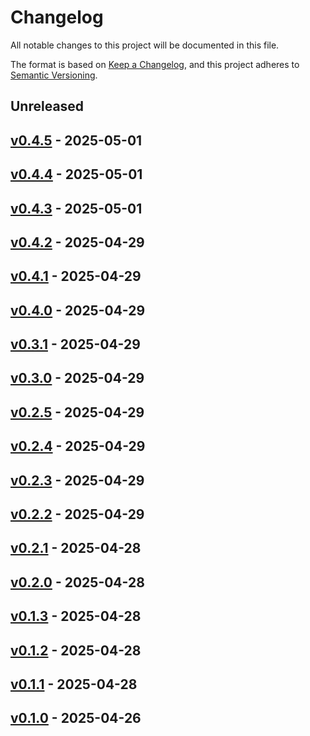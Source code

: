 # Changelog

All notable changes to this project will be documented in this file.

The format is based on [Keep a Changelog](https://keepachangelog.com/en/1.0.0/),
and this project adheres to [Semantic Versioning](https://semver.org/spec/v2.0.0.html).

## Unreleased

## [v0.4.5](https://github.com/madpin/cellmage/releases/tag/v0.4.5) - 2025-05-01

## [v0.4.4](https://github.com/madpin/cellmage/releases/tag/v0.4.4) - 2025-05-01

## [v0.4.3](https://github.com/madpin/cellmage/releases/tag/v0.4.3) - 2025-05-01

## [v0.4.2](https://github.com/madpin/cellmage/releases/tag/v0.4.2) - 2025-04-29


## [v0.4.1](https://github.com/madpin/cellmage/releases/tag/v0.4.1) - 2025-04-29

## [v0.4.0](https://github.com/madpin/cellmage/releases/tag/v0.4.0) - 2025-04-29

## [v0.3.1](https://github.com/madpin/cellmage/releases/tag/v0.3.1) - 2025-04-29

## [v0.3.0](https://github.com/madpin/cellmage/releases/tag/v0.3.0) - 2025-04-29

## [v0.2.5](https://github.com/madpin/cellmage/releases/tag/v0.2.5) - 2025-04-29

## [v0.2.4](https://github.com/madpin/cellmage/releases/tag/v0.2.4) - 2025-04-29

## [v0.2.3](https://github.com/madpin/cellmage/releases/tag/v0.2.3) - 2025-04-29

## [v0.2.2](https://github.com/madpin/cellmage/releases/tag/v0.2.2) - 2025-04-29

## [v0.2.1](https://github.com/madpin/cellmage/releases/tag/v0.2.1) - 2025-04-28

## [v0.2.0](https://github.com/madpin/cellmage/releases/tag/v0.2.0) - 2025-04-28

## [v0.1.3](https://github.com/madpin/cellmage/releases/tag/v0.1.3) - 2025-04-28

## [v0.1.2](https://github.com/madpin/cellmage/releases/tag/v0.1.2) - 2025-04-28

## [v0.1.1](https://github.com/madpin/cellmage/releases/tag/v0.1.1) - 2025-04-28

## [v0.1.0](https://github.com/madpin/cellmage/releases/tag/v0.1.0) - 2025-04-26
